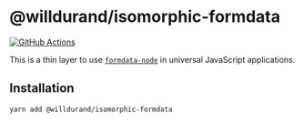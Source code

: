 # @willdurand/isomorphic-formdata

[![GitHub Actions](https://github.com/willdurand/isomorphic-formdata/workflows/ci/badge.svg)](https://github.com/willdurand/isomorphic-formdata/actions?query=workflow%3A%22ci%22+branch%3Amaster)

This is a thin layer to use
[`formdata-node`](https://github.com/octet-stream/form-data) in universal
JavaScript applications.

## Installation

```
yarn add @willdurand/isomorphic-formdata
```
